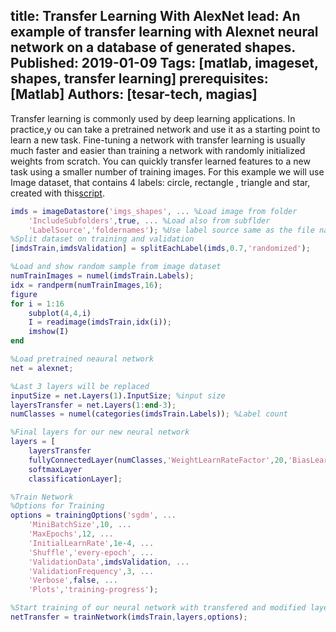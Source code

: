 title: Transfer Learning With AlexNet
lead: An example of transfer learning with Alexnet neural network on a database of generated shapes.
Published: 2019-01-09
Tags: [matlab, imageset, shapes, transfer learning]
prerequisites: [Matlab]
Authors: [tesar-tech, magias]
---

Transfer learning is commonly used by deep learning applications. In practice,y ou can take a pretrained network and use it as a starting point to learn a new task. Fine-tuning a network with transfer learning is usually much faster and easier than training a network with randomly initialized weights from scratch. You can quickly transfer learned features to a new task using a smaller number of training images. For this example we will use Image dataset, that contains 4 labels: circle, rectangle , triangle and star, created with this[script](creating_an_image_set_with_various_shapes).

``` matlab
imds = imageDatastore('imgs_shapes', ... %Load image from folder
    'IncludeSubfolders',true, ... %Load also from subflder
    'LabelSource','foldernames'); %Use label source same as the file names 
%Split dataset on training and validation
[imdsTrain,imdsValidation] = splitEachLabel(imds,0.7,'randomized');

%Load and show random sample from image dataset
numTrainImages = numel(imdsTrain.Labels);
idx = randperm(numTrainImages,16);
figure
for i = 1:16
    subplot(4,4,i)
    I = readimage(imdsTrain,idx(i));
    imshow(I)
end

%Load pretrained neaural network
net = alexnet;

%Last 3 layers will be replaced 
inputSize = net.Layers(1).InputSize; %input size
layersTransfer = net.Layers(1:end-3);
numClasses = numel(categories(imdsTrain.Labels)); %Label count

%Final layers for our new neural network
layers = [
    layersTransfer
    fullyConnectedLayer(numClasses,'WeightLearnRateFactor',20,'BiasLearnRateFactor',20)
    softmaxLayer
    classificationLayer];

%Train Network
%Options for Training
options = trainingOptions('sgdm', ...
    'MiniBatchSize',10, ...
    'MaxEpochs',12, ... 
    'InitialLearnRate',1e-4, ...
    'Shuffle','every-epoch', ...
    'ValidationData',imdsValidation, ...
    'ValidationFrequency',3, ...
    'Verbose',false, ...
    'Plots','training-progress');

%Start training of our neural network with transfered and modified layers
netTransfer = trainNetwork(imdsTrain,layers,options);
```